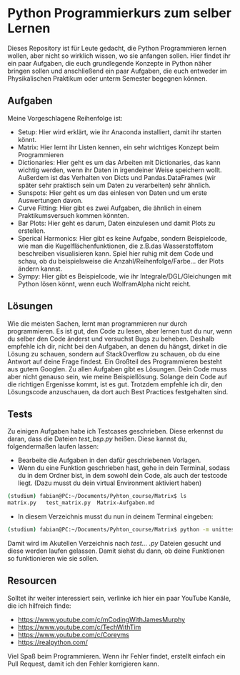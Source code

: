 # Python Programmierkurs zum selber Lernen

Dieses Repository ist für Leute gedacht, die Python Programmieren lernen wollen,
aber nicht so wirklich wissen, wo sie anfangen sollen.
Hier findet ihr ein paar Aufgaben, die euch grundlegende Konzepte in Python näher
bringen sollen und anschließend ein paar Aufgaben, die euch entweder im Physikalischen
Praktikum oder unterm Semester begegnen können. 
## Aufgaben
Meine Vorgeschlagene Reihenfolge ist:
- Setup: Hier wird erklärt, wie ihr Anaconda installiert, damit ihr starten könnt.
- Matrix: Hier lernt ihr Listen kennen, ein sehr wichtiges Konzept beim Programmieren
- Dictionaries: Hier geht es um das Arbeiten mit Dictionaries, das kann wichtig
werden, wenn ihr Daten in irgendeiner Weise speichern wollt. Außerdem ist das 
Verhalten von Dicts und Pandas.DataFrames (wir später sehr praktisch sein um Daten 
zu verarbeiten) sehr ähnlich.
- Sunspots: Hier geht es um das einlesen von Daten und um erste Auswertungen davon.
- Curve Fitting: Hier gibt es zwei Aufgaben, die ähnlich in einem Praktikumsversuch kommen könnten.
- Bar Plots: Hier geht es darum, Daten einzulesen und damit Plots zu erstellen.
- Sperical Harmonics: Hier gibt es keine Aufgabe, sondern Beispielcode, wie man die Kugelflächenfunktionen, die z.B.das Wasserstoffatom beschreiben visualisieren kann. Spiel hier ruhig mit dem Code und schau, ob du beispielsweise die Anzahl/Reihenfolge/Farbe... der Plots ändern kannst.
- Sympy: Hier gibt es Beispielcode, wie ihr Integrale/DGL/Gleichungen mit Python lösen könnt, wenn euch WolframAlpha nicht reicht.

## Lösungen
Wie die meisten Sachen, lernt man programmieren nur durch programmieren.  Es ist gut, den Code zu lesen, aber lernen tust du nur, wenn du selber den Code änderst und versuchst Bugs zu beheben. Deshalb empfehle ich dir, nicht bei den Aufgaben, an denen du hängst, dirket in die Lösung zu schauen, sondern auf StackOverflow zu schauen, ob du eine Antwort auf deine Frage findest. Ein Großteil des Programmieren besteht aus gutem Googlen. Zu allen Aufgaben gibt es Lösungen. Dein Code muss aber nicht genauso sein, wie meine Beispiellösung. Solange dein Code auf die richtigen Ergenisse kommt, ist es gut. Trotzdem empfehle ich dir, den Lösungscode anzuschauen, da dort auch Best Practices festgehalten sind. 
## Tests
Zu einigen Aufgaben habe ich Testcases geschrieben. Diese erkennst du daran, dass die Dateien *test_bsp.py* heißen. Diese kannst du, folgendermaßen laufen lassen:
- Bearbeite die Aufgaben in den dafür geschriebenen Vorlagen.
- Wenn du eine Funktion geschrieben hast, gehe in dein Terminal, sodass du in dem Ordner bist, in dem sowohl dein Code, als auch der testcode liegt. (Dazu musst du dein virtual Environment aktiviert haben)

~~~bash
(studium) fabian@PC:~/Documents/Pyhton_course/Matrix$ ls
matrix.py   test_matrix.py  Matrix-Aufgaben.md
~~~
- In diesem Verzeichnis musst du nun in deinem Terminal eingeben:
~~~bash
(studium) fabian@PC:~/Documents/Pyhton_course/Matrix$ python -m unittest.py -v
~~~
Damit wird im Akutellen Verzeichnis nach *test... .py* Dateien gesucht und diese werden laufen gelassen. 
Damit siehst du dann, ob deine Funktionen so funktionieren wie sie sollen.

## Resourcen
Solltet ihr weiter interessiert sein, verlinke ich hier ein paar YouTube Kanäle,
 die ich hilfreich finde:
- https://www.youtube.com/c/mCodingWithJamesMurphy
- https://www.youtube.com/c/TechWithTim
- https://www.youtube.com/c/Coreyms
- https://realpython.com/

Viel Spaß beim Programmieren. Wenn ihr Fehler findet, erstellt einfach ein Pull Request, damit ich den Fehler korrigieren kann.